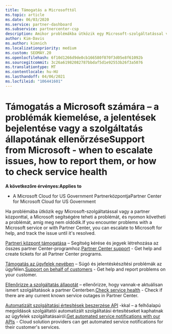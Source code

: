 ```yaml
---
title: Támogatás a Microsofttól
ms.topic: article
ms.date: 06/03/2020
ms.service: partner-dashboard
ms.subservice: partnercenter-csp
description: Amikor problémákba ütközik egy Microsoft-szolgáltatással vagy a partneri központtal, a Microsoft számára segítséget nyújthat a segítségért, és nyomon követheti a problémát, amíg meg nem oldódik.
author: Kim-Davis
ms.author: kimnich
ms.localizationpriority: medium
ms.custom: SEOMAY.20
ms.openlocfilehash: 6f10d1266d9de0cb166580f070f3d05e8f61092b
ms.sourcegitcommit: 3c26a61982082787bbdaf5d1e92553b26f3a5076
ms.translationtype: MT
ms.contentlocale: hu-HU
ms.lasthandoff: 04/06/2021
ms.locfileid: "106441601"
---
```

# <a name="support-from-microsoft---when-to-escalate-issues-how-to-report-them-or-how-to-check-service-health"></a><span data-ttu-id="f6b33-103">Támogatás a Microsoft számára – a problémák kiemelése, a jelentések bejelentése vagy a szolgáltatás állapotának ellenőrzése</span><span class="sxs-lookup"><span data-stu-id="f6b33-103">Support from Microsoft - when to escalate issues, how to report them, or how to check service health</span></span>

<span data-ttu-id="f6b33-104">**A következőre érvényes:**</span><span class="sxs-lookup"><span data-stu-id="f6b33-104">**Applies to**</span></span>

- <span data-ttu-id="f6b33-105">A Microsoft Cloud for US Government Partnerközpontja</span><span class="sxs-lookup"><span data-stu-id="f6b33-105">Partner Center for Microsoft Cloud for US Government</span></span>

<span data-ttu-id="f6b33-106">Ha problémába ütközik egy Microsoft-szolgáltatással vagy a partner központtal, a Microsoft segítségére teheti a problémát, és nyomon követheti a problémát, amíg meg nem oldódik.</span><span class="sxs-lookup"><span data-stu-id="f6b33-106">If you encounter problems with a Microsoft service or with Partner Center, you can escalate to Microsoft for help, and track the issue until it's resolved.</span></span>

<span data-ttu-id="f6b33-107">[Partneri központ támogatása](report-problems-with-partner-center.md) – Segítség kérése és jegyek létrehozása az összes partner Center-programhoz.</span><span class="sxs-lookup"><span data-stu-id="f6b33-107">[Partner Center support](report-problems-with-partner-center.md) - Get help and create tickets for all Partner Center programs.</span></span>

<span data-ttu-id="f6b33-108">[Támogatás az ügyfelek nevében](report-problems-on-behalf-of-a-customer.md) – Súgó és jelentéskészítési problémák az ügyfélen.</span><span class="sxs-lookup"><span data-stu-id="f6b33-108">[Support on behalf of customers](report-problems-on-behalf-of-a-customer.md) - Get help and report problems on your customer.</span></span>

<span data-ttu-id="f6b33-109">[Ellenőrizze a szolgáltatás állapotát](check-service-health.md) – ellenőrizze, hogy vannak-e aktuálisan ismert szolgáltatások a partner Centerben.</span><span class="sxs-lookup"><span data-stu-id="f6b33-109">[Check service health](check-service-health.md) - Check if there are any current known service outages in Partner Center.</span></span>

<span data-ttu-id="f6b33-110">[Automatizált szolgáltatási értesítések beszerzése API](get-automated-service-notifications-with-our-apis.md) -kkal – a felhőalapú megoldások szolgáltatói automatizált szolgáltatási értesítéseket kaphatnak az ügyfelek szolgáltatásairól.</span><span class="sxs-lookup"><span data-stu-id="f6b33-110">[Get automated service notifications with our APIs](get-automated-service-notifications-with-our-apis.md) - Cloud solution providers can get automated service notifications for their customer's services.</span></span>


 

 



